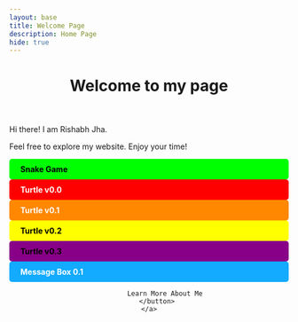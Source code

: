 ```yaml
---
layout: base
title: Welcome Page 
description: Home Page
hide: true
---
```




<h1 align=center> Welcome to my page </h1>
<br><br>
Hi there! I am Rishabh Jha. <br/> 
<p> Feel free to explore my website. Enjoy your time! </p>

<a href="snake" style="text-decoration: none;">
    <div style="background-color: #00FF00; color: black; padding: 10px 20px; border-radius: 5px; font-weight: bold; cursor: pointer;">
        Snake Game
    </div>
</a>

 <div style="background-color: #FF0000; color: white; padding: 10px 20px; border-radius: 5px; font-weight: bold;" cursorshover="true">
            Turtle v0.0
        </div>

 <div style="background-color: #FF8800; color: white; padding: 10px 20px; border-radius: 5px; font-weight: bold;" cursorshover="true">
            Turtle v0.1
        </div>

 <div style="background-color: #FFFF00; color: black; padding: 10px 20px; border-radius: 5px; font-weight: bold;" cursorshover="true">
            Turtle v0.2
        </div>

  <div style="background-color: #880088; color: black; padding: 10px 20px; border-radius: 5px; font-weight: bold;" cursorshover="true">
            Turtle v0.3
        </div>
  <div style="background-color: #12ABFF; color: white; padding: 10px 20px; border-radius: 5px; font-weight: bold;" cursorshover="true">
            Message Box 0.1
        </div>
<!-- Add a button -->
<div align="center">
    <a href="/student_2025/about" style="text-decoration: none;">
        
            Learn More About Me
        </button>
    </a>
</div>

